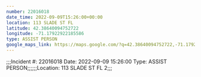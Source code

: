 ```yaml
---
number: 22016018
date_time: 2022-09-09T15:26:00+00:00
location: 113 SLADE ST FL 
latitude: 42.38640094752722
longitude: -71.17922922185586
type: ASSIST PERSON
google_maps_link: https://maps.google.com/?q=42.38640094752722,-71.17922922185586
---
```


;;;Incident #: 22016018  Date: 2022-09-09 15:26:00   Type: ASSIST PERSON;;;;;;Location: 113 SLADE ST FL 2;;;
